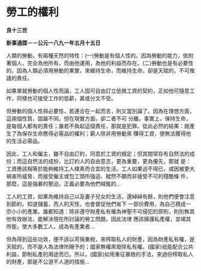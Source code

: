 # 勞工的權利


**良十三世**

**新事通牒－－公元一八九一年五月十五日**





人類的勞動，有兩種天然的特性：(一)勞動是有個人性的。因為勞動的能力，依附著個人，完全為他所有，而由他運用，為他的利益而存在。(二)勞動也是有必要性的，因為人類必須用勞動的果實，來維持生命，而維持生命，卻是天賦的，不可推諉的責任。

如果單就勞動的個人性而論，工人固可自由訂立低微工資的契約，正如他可隨意工作，同樣也可接受工作的低薪，甚或分文不受。

但勞動的個人性與必要性，若連合在一起而言，則又當別論了。因為在理想方面，這兩個性質，固屬不同，但在現實方面，卻二者不可
分離。事實上，保持生命，是每個人都有的責任；誰若不負起這個責任，那就是犯罪。從此必然的結果：就產生了為保存生命應得必需品的權利；窮人除非用勞動來
賺得工資，便無法獲得他的生活必需品。

因此，工人和僱主，雖不自由訂約，同意於工資的規定；但其間常存有自然法的成份；而這自然法的成扮，比訂約人的自由意志，更為重要，更為優先，那就
是：工資應該相等於能夠維持工人樸素而合宜的生活。工人如果迫不得已，或因被更大禍害所威脅，而接受僱主或包工頭所強迫、縱然不願而非接受不可的殘酷條
件，那麼，這是強暴的壓迫，正義必要為他們喊冤的…

工人的工資，如果為維持自己以及妻子兒女的生活，還綽綽有餘，則他們便會注意到節約，知道儲蓄，而人的天性，也會督促他們省下
一部份費用，為自己積成一宗小小的產業。誰都知道：除非遵守財產私有權為神聖不可侵犯的原則，則別無其他有效辦法，能解決現在所討論的勞工問題。因此法律
應該擁護私產權，並竭其所能，使大多數工人，成為有產業者…

但為得到這些功效，便不該以苛捐重稅，來榨取私人的財產，因為財產私有權，是天賦的，而不是人為法律所賜予的；國家無權來廢除私有權。(國家)祇能配合公共利益，節制私產的用途而已。所以，(國家)如用重征暴斂的手法，來過份榨取私人的財產，那是不公道不人道的措施…

